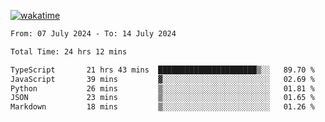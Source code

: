 [![wakatime](https://wakatime.com/badge/user/702d7a0d-6421-40c6-be4d-9b18f6ca91d5.svg)](https://wakatime.com/@702d7a0d-6421-40c6-be4d-9b18f6ca91d5)

<!--START_SECTION:waka-->

```txt
From: 07 July 2024 - To: 14 July 2024

Total Time: 24 hrs 12 mins

TypeScript       21 hrs 43 mins  ██████████████████████▒░░   89.70 %
JavaScript       39 mins         ▓░░░░░░░░░░░░░░░░░░░░░░░░   02.69 %
Python           26 mins         ▒░░░░░░░░░░░░░░░░░░░░░░░░   01.81 %
JSON             23 mins         ▒░░░░░░░░░░░░░░░░░░░░░░░░   01.65 %
Markdown         18 mins         ▒░░░░░░░░░░░░░░░░░░░░░░░░   01.26 %
```

<!--END_SECTION:waka-->